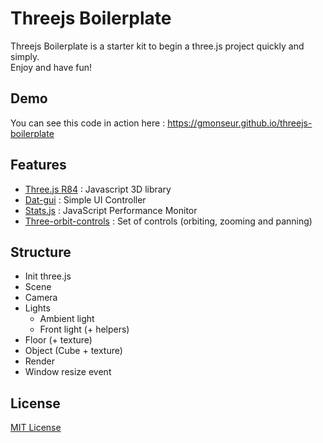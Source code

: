 # Threejs Boilerplate
Threejs Boilerplate is a starter kit to begin a three.js project quickly and simply.<br>
Enjoy and have fun!

## Demo
You can see this code in action here : https://gmonseur.github.io/threejs-boilerplate

## Features
- [Three.js R84](https://threejs.org) : Javascript 3D library
- [Dat-gui](https://github.com/dataarts/dat.gui) : Simple UI Controller
- [Stats.js](https://github.com/mrdoob/stats.js) : JavaScript Performance Monitor
- [Three-orbit-controls](https://github.com/mattdesl/three-orbit-controls) : Set of controls (orbiting, zooming and panning)

## Structure

- Init three.js 
- Scene
- Camera
- Lights
  - Ambient light
  - Front light (+ helpers)
- Floor (+ texture)
- Object (Cube + texture) 
- Render
- Window resize event

## License
[MIT License](https://github.com/gmonseur/threejs-boilerplate/blob/master/LICENSE)

 
